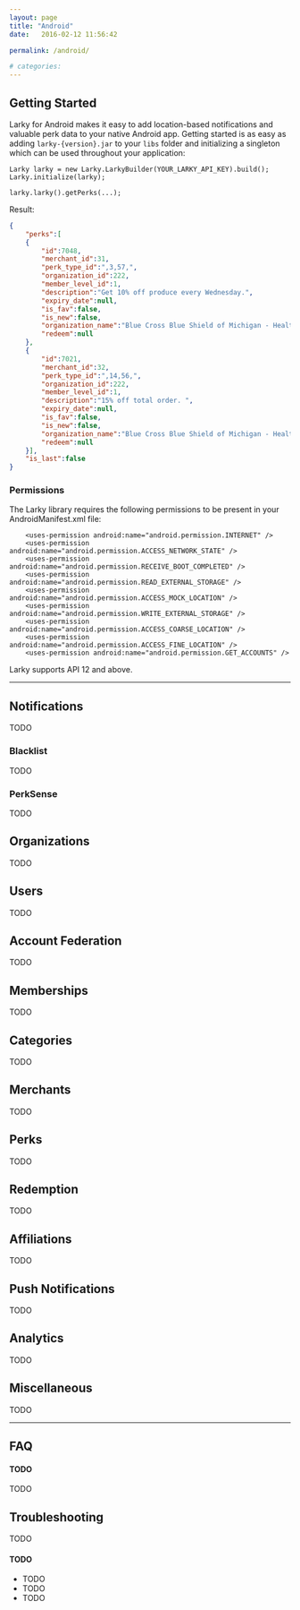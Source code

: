 ```yaml
---
layout: page
title: "Android"
date:   2016-02-12 11:56:42

permalink: /android/

# categories: 
---
```


## Getting Started

Larky for Android makes it easy to add location-based notifications and valuable perk data to your native Android app.  Getting started is as easy as adding `larky-{version}.jar` to your `libs` folder and initializing a singleton which can be used throughout your application:  

```
Larky larky = new Larky.LarkyBuilder(YOUR_LARKY_API_KEY).build();
Larky.initialize(larky);

larky.larky().getPerks(...);
```

Result:  

``` json
{
	"perks":[
	{
		"id":7048,
		"merchant_id":31,
		"perk_type_id":",3,57,",
		"organization_id":222,
		"member_level_id":1,
		"description":"Get 10% off produce every Wednesday.",
		"expiry_date":null,
		"is_fav":false,
		"is_new":false,
		"organization_name":"Blue Cross Blue Shield of Michigan - Healthy Blue Xtras",
		"redeem":null
	},
	{
		"id":7021,
		"merchant_id":32,
		"perk_type_id":",14,56,",
		"organization_id":222,
		"member_level_id":1,
		"description":"15% off total order. ",
		"expiry_date":null,
		"is_fav":false,
		"is_new":false,
		"organization_name":"Blue Cross Blue Shield of Michigan - Healthy Blue Xtras",
		"redeem":null
	}],
	"is_last":false
}
```

### Permissions

The Larky library requires the following permissions to be present in your AndroidManifest.xml file:  

```
    <uses-permission android:name="android.permission.INTERNET" />
    <uses-permission android:name="android.permission.ACCESS_NETWORK_STATE" />
    <uses-permission android:name="android.permission.RECEIVE_BOOT_COMPLETED" />
    <uses-permission android:name="android.permission.READ_EXTERNAL_STORAGE" />
    <uses-permission android:name="android.permission.ACCESS_MOCK_LOCATION" />
    <uses-permission android:name="android.permission.WRITE_EXTERNAL_STORAGE" />
    <uses-permission android:name="android.permission.ACCESS_COARSE_LOCATION" />
    <uses-permission android:name="android.permission.ACCESS_FINE_LOCATION" />
    <uses-permission android:name="android.permission.GET_ACCOUNTS" />
```

Larky supports API 12 and above.  

---

## Notifications

TODO

### Blacklist

TODO

### PerkSense

TODO

## Organizations

TODO

## Users

TODO

## Account Federation

TODO

## Memberships

TODO

## Categories

TODO

## Merchants

TODO

## Perks

TODO

## Redemption

TODO

## Affiliations

TODO

## Push Notifications

TODO

## Analytics

TODO

## Miscellaneous

TODO

---

## FAQ

#### TODO

TODO

## Troubleshooting

TODO

#### TODO

* TODO
* TODO
* TODO
